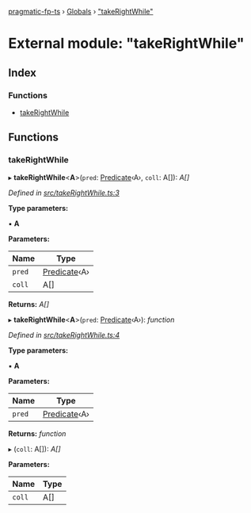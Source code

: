 [pragmatic-fp-ts](../README.md) › [Globals](../globals.md) › ["takeRightWhile"](_takerightwhile_.md)

# External module: "takeRightWhile"

## Index

### Functions

* [takeRightWhile](_takerightwhile_.md#takerightwhile)

## Functions

###  takeRightWhile

▸ **takeRightWhile**<**A**>(`pred`: [Predicate](_types_.md#predicate)‹A›, `coll`: A[]): *A[]*

*Defined in [src/takeRightWhile.ts:3](https://github.com/hermann-p/pragmatic-fp-ts/blob/0abe0d4/src/takeRightWhile.ts#L3)*

**Type parameters:**

▪ **A**

**Parameters:**

Name | Type |
------ | ------ |
`pred` | [Predicate](_types_.md#predicate)‹A› |
`coll` | A[] |

**Returns:** *A[]*

▸ **takeRightWhile**<**A**>(`pred`: [Predicate](_types_.md#predicate)‹A›): *function*

*Defined in [src/takeRightWhile.ts:4](https://github.com/hermann-p/pragmatic-fp-ts/blob/0abe0d4/src/takeRightWhile.ts#L4)*

**Type parameters:**

▪ **A**

**Parameters:**

Name | Type |
------ | ------ |
`pred` | [Predicate](_types_.md#predicate)‹A› |

**Returns:** *function*

▸ (`coll`: A[]): *A[]*

**Parameters:**

Name | Type |
------ | ------ |
`coll` | A[] |
